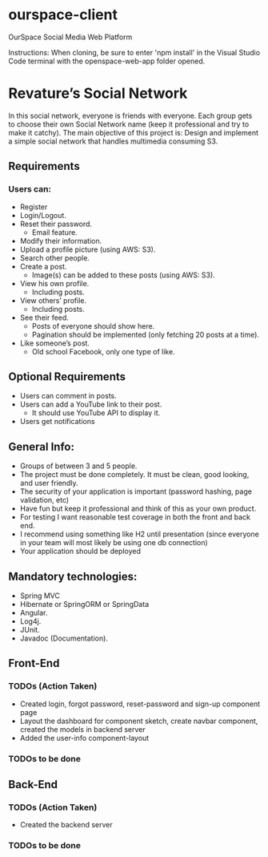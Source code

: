 # ourspace-client
OurSpace Social Media Web Platform

Instructions:
When cloning, be sure to enter 'npm install' in the Visual Studio Code terminal with the openspace-web-app folder opened.

# Revature’s Social Network
In this social network, everyone is friends with everyone. Each group gets to choose their own Social Network name (keep it professional and try to make it catchy).
The main objective of this project is: Design and implement a simple social network that handles multimedia consuming S3.

## Requirements
### Users can:
- Register
- Login/Logout.
- Reset their password.
  - Email feature.
- Modify their information.
- Upload a profile picture (using AWS: S3).
- Search other people.
- Create a post.
  - Image(s) can be added to these posts (using AWS: S3).
- View his own profile.
  - Including posts.
- View others’ profile.
  - Including posts.
- See their feed.
  - Posts of everyone should show here.
  - Pagination should be implemented (only fetching 20 posts at a time).
- Like someone’s post.
  - Old school Facebook, only one type of like.
  
  
## Optional Requirements
- Users can comment in posts.
- Users can add a YouTube link to their post.
  - It should use YouTube API to display it.
- Users get notifications


## General Info:
- Groups of between 3 and 5 people.
- The project must be done completely. It must be clean, good looking, and 
user friendly.
- The security of your application is important (password hashing, page 
validation, etc)
- Have fun but keep it professional and think of this as your own product.
- For testing I want reasonable test coverage in both the front and back 
end.
- I recommend using something like H2 until presentation (since everyone 
in your team will most likely be using one db connection)
- Your application should be deployed


## Mandatory technologies:
- Spring MVC
- Hibernate or SpringORM or SpringData
- Angular.
- Log4j.
- JUnit.
- Javadoc (Documentation).

## Front-End
### TODOs (Action Taken)
- Created login, forgot password, reset-password  and sign-up component page
- Layout the dashboard for component sketch, create navbar component, created the models in backend server
- Added the user-info component-layout


### TODOs to be done 

## Back-End
### TODOs (Action Taken)
- Created the backend server

### TODOs to be done 
